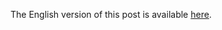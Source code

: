 The English version of this post is available [here][link].

[link]: https://www.zerohedge.com/news/2018-01-15/investors-are-buying-power-stations-russia-mine-cryptocurrency
